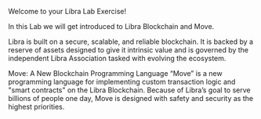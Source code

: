 Welcome to your Libra Lab Exercise!

In this Lab we will get introduced to Libra Blockchain and Move.

Libra is built on a secure, scalable, and reliable blockchain. It is backed by a reserve of assets designed to give it intrinsic value and is governed by the independent Libra Association tasked with evolving the ecosystem.


Move: A New Blockchain Programming Language
“Move” is a new programming language for implementing custom transaction logic and "smart contracts" on the Libra Blockchain. Because of Libra’s goal to serve billions of people one day, Move is designed with safety and security as the highest priorities.